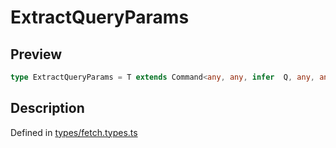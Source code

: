 
      
# ExtractQueryParams

<div class="api-docs__section" data-reactroot="">

## Preview

</div><div class="api-docs__preview type single" data-reactroot="">

```ts
type ExtractQueryParams = T extends Command<any, any, infer  Q, any, any, any, any, any, any, any> ? Q : never;
```

</div><div class="api-docs__section" data-reactroot="">

## Description

</div><div class="api-docs__description" data-reactroot=""><span class="api-docs__do-not-parse">



</span></div><div class="api-docs__definition" data-reactroot="">

Defined in [types/fetch.types.ts](https://github.com/BetterTyped/hyper-fetch/blob/089b54eb/packages/core/src/types/fetch.types.ts#L13)

</div>